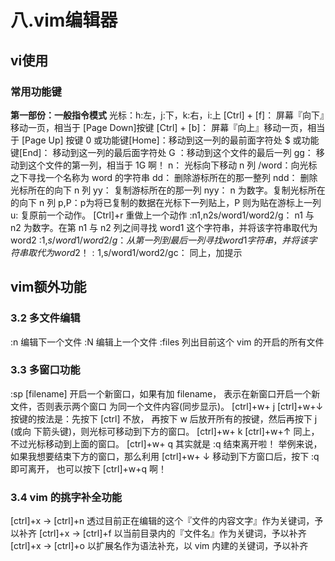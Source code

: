 # 八.vim编辑器
## vi使用
### 常用功能键
**第一部份：一般指令模式**
光标：h:左，j:下，k:右，i:上
[Ctrl] + [f]： 屏幕『向下』移动一页，相当于 [Page Down]按键 
[Ctrl] + [b]： 屏幕『向上』移动一页，相当于 [Page Up] 按键
0 或功能键[Home]：移动到这一列的最前面字符处
$ 或功能键[End]： 移动到这一列的最后面字符处
G ：移动到这个文件的最后一列
gg： 移动到这个文件的第一列，相当于 1G 啊！
n<Enter>： 光标向下移动 n 列
/word：向光标之下寻找一个名称为 word 的字符串
dd： 删除游标所在的那一整列
ndd： 删除光标所在的向下 n 列
yy： 复制游标所在的那一列
nyy： n 为数字。复制光标所在的向下 n 列
p,P：p为将已复制的数据在光标下一列贴上，P 则为贴在游标上一列
u: 复原前一个动作。
[Ctrl]+r 重做上一个动作
:n1,n2s/word1/word2/g：
n1 与 n2 为数字。在第 n1 与 n2 列之间寻找 word1 这个字符串，并将该字符串取代为 word2 
:1,$s/word1/word2/g： 从第一列到最后一列寻找 word1 字符串，并将该字符串取代为 word2 ！
:1,$s/word1/word2/gc： 同上，加提示

## vim额外功能
### 3.2 多文件编辑
:n     编辑下一个文件
:N     编辑上一个文件
:files 列出目前这个 vim 的开启的所有文件
### 3.3 多窗口功能
:sp [filename]    开启一个新窗口，如果有加 filename， 表示在新窗口开启一个新文件，否则表示两个窗口
                         为同一个文件内容(同步显示)。
[ctrl]+w+ j
[ctrl]+w+↓         按键的按法是：先按下 [ctrl] 不放， 再按下 w 后放开所有的按键，然后再按下 j (或向
                         下箭头键)，则光标可移动到下方的窗口。
[ctrl]+w+ k
[ctrl]+w+↑        同上，不过光标移动到上面的窗口。
[ctrl]+w+ q       其实就是 :q 结束离开啦！ 举例来说，如果我想要结束下方的窗口，那么利用 [ctrl]+w+
                        ↓ 移动到下方窗口后，按下 :q 即可离开， 也可以按下 [ctrl]+w+q 啊！
### 3.4 vim 的挑字补全功能
[ctrl]+x -> [ctrl]+n 透过目前正在编辑的这个『文件的内容文字』作为关键词，予以补齐
[ctrl]+x -> [ctrl]+f 以当前目录内的『文件名』作为关键词，予以补齐
[ctrl]+x -> [ctrl]+o 以扩展名作为语法补充，以 vim 内建的关键词，予以补齐